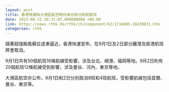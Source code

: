 ```yaml
---
layout: post
title: 香港快運與大灣區航空明日後日部分航班取消
date: 2023-08-31 20:31:07.000000000 +08:00
link: https://news.rthk.hk/rthk/ch/component/k2/1716085-20230831.htm
categories: rthk
---
```


隨著超強颱風蘇拉逐漸逼近，香港快運宣布，在9月1日及2日部分離港及抵港航班將會取消。

9月1日共有50個航班16條航線受影響，涉及台北、峴港、福岡等地。9月2日則有20個航班12條航線受到影響，涉及曼谷、河內、東京等地。

大灣區航空亦公布，9月1日和2日分別取消8班和4班航班，受影響航線包括首爾、曼谷、東京等。
